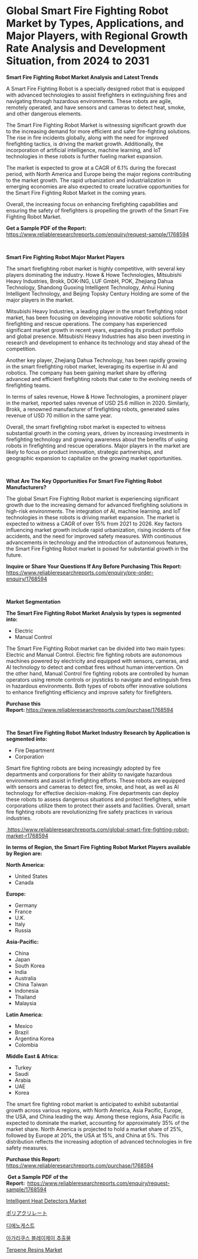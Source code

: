 <p><h1>Global Smart Fire Fighting Robot Market by Types, Applications, and Major Players, with Regional Growth Rate Analysis and Development Situation, from 2024 to 2031</h1></p><p><strong>Smart Fire Fighting Robot Market Analysis and Latest Trends</strong></p>
<p><p>A Smart Fire Fighting Robot is a specially designed robot that is equipped with advanced technologies to assist firefighters in extinguishing fires and navigating through hazardous environments. These robots are agile, remotely operated, and have sensors and cameras to detect heat, smoke, and other dangerous elements.</p><p>The Smart Fire Fighting Robot Market is witnessing significant growth due to the increasing demand for more efficient and safer fire-fighting solutions. The rise in fire incidents globally, along with the need for improved firefighting tactics, is driving the market growth. Additionally, the incorporation of artificial intelligence, machine learning, and IoT technologies in these robots is further fueling market expansion.</p><p>The market is expected to grow at a CAGR of 6.1% during the forecast period, with North America and Europe being the major regions contributing to the market growth. The rapid urbanization and industrialization in emerging economies are also expected to create lucrative opportunities for the Smart Fire Fighting Robot Market in the coming years.</p><p>Overall, the increasing focus on enhancing firefighting capabilities and ensuring the safety of firefighters is propelling the growth of the Smart Fire Fighting Robot Market.</p></p>
<p><strong>Get a Sample PDF of the Report:&nbsp;</strong> <a href="https://www.reliableresearchreports.com/enquiry/request-sample/1768594">https://www.reliableresearchreports.com/enquiry/request-sample/1768594</a></p>
<p>&nbsp;</p>
<p><strong>Smart Fire Fighting Robot Major Market Players</strong></p>
<p><p>The smart firefighting robot market is highly competitive, with several key players dominating the industry. Howe & Howe Technologies, Mitsubishi Heavy Industries, Brokk, DOK-ING, LUF GmbH, POK, Zhejiang Dahua Technology, Shandong Guoxing Intelligent Technology, Anhui Huning Intelligent Technology, and Beijing Topsky Century Holding are some of the major players in the market.</p><p>Mitsubishi Heavy Industries, a leading player in the smart firefighting robot market, has been focusing on developing innovative robotic solutions for firefighting and rescue operations. The company has experienced significant market growth in recent years, expanding its product portfolio and global presence. Mitsubishi Heavy Industries has also been investing in research and development to enhance its technology and stay ahead of the competition.</p><p>Another key player, Zhejiang Dahua Technology, has been rapidly growing in the smart firefighting robot market, leveraging its expertise in AI and robotics. The company has been gaining market share by offering advanced and efficient firefighting robots that cater to the evolving needs of firefighting teams.</p><p>In terms of sales revenue, Howe & Howe Technologies, a prominent player in the market, reported sales revenue of USD 25.6 million in 2020. Similarly, Brokk, a renowned manufacturer of firefighting robots, generated sales revenue of USD 70 million in the same year.</p><p>Overall, the smart firefighting robot market is expected to witness substantial growth in the coming years, driven by increasing investments in firefighting technology and growing awareness about the benefits of using robots in firefighting and rescue operations. Major players in the market are likely to focus on product innovation, strategic partnerships, and geographic expansion to capitalize on the growing market opportunities.</p></p>
<p>&nbsp;</p>
<p><strong>What Are The Key Opportunities For Smart Fire Fighting Robot Manufacturers?</strong></p>
<p><p>The global Smart Fire Fighting Robot market is experiencing significant growth due to the increasing demand for advanced firefighting solutions in high-risk environments. The integration of AI, machine learning, and IoT technologies in these robots is driving market expansion. The market is expected to witness a CAGR of over 15% from 2021 to 2026. Key factors influencing market growth include rapid urbanization, rising incidents of fire accidents, and the need for improved safety measures. With continuous advancements in technology and the introduction of autonomous features, the Smart Fire Fighting Robot market is poised for substantial growth in the future.</p></p>
<p><strong>Inquire or Share Your Questions If Any Before Purchasing This Report:</strong> <a href="https://www.reliableresearchreports.com/enquiry/pre-order-enquiry/1768594">https://www.reliableresearchreports.com/enquiry/pre-order-enquiry/1768594</a></p>
<p>&nbsp;</p>
<p><strong>Market Segmentation</strong></p>
<p><strong>The Smart Fire Fighting Robot Market Analysis by types is segmented into:</strong></p>
<p><ul><li>Electric</li><li>Manual Control</li></ul></p>
<p><p>The Smart Fire Fighting Robot market can be divided into two main types: Electric and Manual Control. Electric fire fighting robots are autonomous machines powered by electricity and equipped with sensors, cameras, and AI technology to detect and combat fires without human intervention. On the other hand, Manual Control fire fighting robots are controlled by human operators using remote controls or joysticks to navigate and extinguish fires in hazardous environments. Both types of robots offer innovative solutions to enhance firefighting efficiency and improve safety for firefighters.</p></p>
<p><strong>Purchase this Report:&nbsp;</strong><a href="https://www.reliableresearchreports.com/purchase/1768594">https://www.reliableresearchreports.com/purchase/1768594</a></p>
<p>&nbsp;</p>
<p><strong>The Smart Fire Fighting Robot Market Industry Research by Application is segmented into:</strong></p>
<p><ul><li>Fire Department</li><li>Corporation</li></ul></p>
<p><p>Smart fire fighting robots are being increasingly adopted by fire departments and corporations for their ability to navigate hazardous environments and assist in firefighting efforts. These robots are equipped with sensors and cameras to detect fire, smoke, and heat, as well as AI technology for effective decision-making. Fire departments can deploy these robots to assess dangerous situations and protect firefighters, while corporations utilize them to protect their assets and facilities. Overall, smart fire fighting robots are revolutionizing fire safety practices in various industries.</p></p>
<p><a href="https://www.reliableresearchreports.com/global-smart-fire-fighting-robot-market-r1768594">&nbsp;https://www.reliableresearchreports.com/global-smart-fire-fighting-robot-market-r1768594</a></p>
<p><strong>In terms of Region, the Smart Fire Fighting Robot Market Players available by Region are:</strong></p>
<p>
    <p> <strong> North America: </strong>
        <ul>
            <li>United States</li>
            <li>Canada</li>
        </ul>
        </p> 
    <p> <strong> Europe: </strong>
        <ul>
            <li>Germany</li>
            <li>France</li>
            <li>U.K.</li>
            <li>Italy</li>
            <li>Russia</li>
        </ul>
        </p> 
    <p> <strong> Asia-Pacific: </strong>
        <ul>
            <li>China</li>
            <li>Japan</li>
            <li>South Korea</li>
            <li>India</li>
            <li>Australia</li>
            <li>China Taiwan</li>
            <li>Indonesia</li>
            <li>Thailand</li>
            <li>Malaysia</li>
        </ul>
        </p> 
    <p> <strong> Latin America: </strong>
        <ul>
            <li>Mexico</li>
            <li>Brazil</li>
            <li>Argentina Korea</li>
            <li>Colombia</li>
        </ul>
        </p> 
    <p> <strong> Middle East & Africa: </strong>
        <ul>
            <li>Turkey</li>
            <li>Saudi</li>
            <li>Arabia</li>
            <li>UAE</li>
            <li>Korea</li>
        </ul>
    </p>
    </p>
<p><p>The smart fire fighting robot market is anticipated to exhibit substantial growth across various regions, with North America, Asia Pacific, Europe, the USA, and China leading the way. Among these regions, Asia Pacific is expected to dominate the market, accounting for approximately 35% of the market share. North America is projected to hold a market share of 25%, followed by Europe at 20%, the USA at 15%, and China at 5%. This distribution reflects the increasing adoption of advanced technologies in fire safety measures.</p></p>
<p><strong>Purchase this Report: </strong><a href="https://www.reliableresearchreports.com/purchase/1768594">https://www.reliableresearchreports.com/purchase/1768594</a></p>
<p>&nbsp;<strong>Get a Sample PDF of the Report:&nbsp;&nbsp;</strong><a href="https://www.reliableresearchreports.com/enquiry/request-sample/1768594">https://www.reliableresearchreports.com/enquiry/request-sample/1768594</a></p>
<p><strong></strong></p>
<p><p><a href="https://github.com/brentleyjimmiealvaradoz4l1rea/Market-Research-Report-List-2/blob/main/intelligent-heat-detectors-market.md">Intelligent Heat Detectors Market</a></p><p><a href="https://github.com/andrade7361/Market-Research-Report-List-1/blob/main/301322340398.md">ポリアクリレート</a></p><p><a href="https://medium.com/@codinchelcea2022/%EB%94%94%EC%97%90-%EB%85%B8%EA%B2%8C%EC%8A%A4%ED%8A%B8-%EC%8B%9C%EC%9E%A5-%EC%8B%9C%EC%9E%A5-cagr-%EC%8B%9C%EC%9E%A5-%EB%8F%99%ED%96%A5-%EB%B0%8F-%EC%84%B1%EC%9E%A5-%EC%A0%84%EB%9E%B5%EC%97%90-%EB%8C%80%ED%95%9C-%ED%86%B5%EC%B0%B0%EB%A0%A5-c12121738654">디에노게스트</a></p><p><a href="https://medium.com/@kenyonjohns/%EC%95%84%EA%B0%80%EB%A6%AC%EC%BF%A0%EC%8A%A4-%EB%B8%94%EB%9D%BC%EC%A0%9C%EC%9D%B4-%EC%B6%94%EC%B6%9C%EB%AC%BC-%EC%8B%9C%EC%9E%A5-%EC%A0%90%EC%9C%A0%EC%9C%A8-%EB%B3%80%ED%99%94-%EB%B0%8F-%EC%8B%9C%EC%9E%A5-%EC%84%B1%EC%9E%A5-%EB%8F%99%ED%96%A5-2024%EB%85%84-2031%EB%85%84-ab86a821a699">아가리쿠스 블레이제이 추출물</a></p><p><a href="https://issuu.com/reportprime-2/docs/terpene-resins-market-size-2030.pptx">Terpene Resins Market</a></p></p>